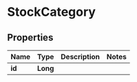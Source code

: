 
# StockCategory

## Properties
Name | Type | Description | Notes
------------ | ------------- | ------------- | -------------
**id** | **Long** |  | 



